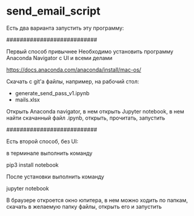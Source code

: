 # send_email_script

Есть два варианта запустить эту программу:

###########################

Первый способ привычнее
Необходимо установить программу Anaconda Navigator с UI и всеми делами 

https://docs.anaconda.com/anaconda/install/mac-os/

Скачать с git'a файлы, например, на рабочий стол:
- generate_send_pass_v1.ipynb
- mails.xlsx

Открыть Anaconda navigator, в нем открыть Jupyter notebook, в нем найти скачанный файл .ipynb, открыть, прочитать, запустить

###########################

Есть второй способ, без UI:

в терминале выполнить команду

pip3 install notebook

После установки выполнить команду

jupyter notebook

В браузере откроется окно юпитера, в нем можно ходить по папкам, скачать в желаемую папку файлы, открыть его и запустить



